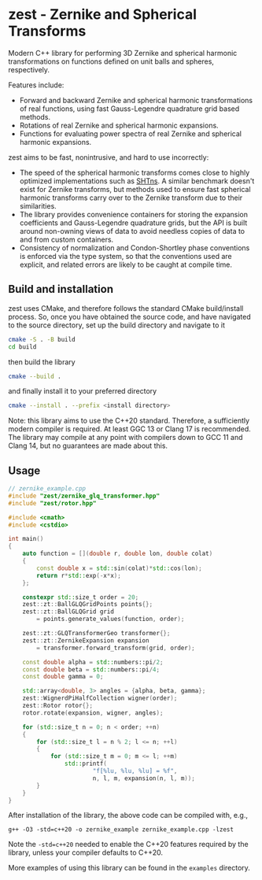 # zest - Zernike and Spherical Transforms

Modern C++ library for performing 3D Zernike and spherical harmonic transformations on functions defined on unit balls and spheres, respectively.

Features include:
- Forward and backward Zernike and spherical harmonic transformations of real functions, using fast Gauss-Legendre quadrature grid based methods.
- Rotations of real Zernike and spherical harmonic expansions.
- Functions for evaluating power spectra of real Zernike and spherical harmonic expansions.

zest aims to be fast, nonintrusive, and hard to use incorrectly:
- The speed of the spherical harmonic transforms comes close to highly optimized implementations such as [SHTns](https://nschaeff.bitbucket.io/shtns/). A similar benchmark doesn't exist for Zernike transforms, but methods used to ensure fast spherical harmonic transforms carry over to the Zernike transform due to their similarities.
- The library provides convenience containers for storing the expansion coefficients and Gauss-Legendre quadrature grids, but the API is built around non-owning views of data to avoid needless copies of data to and from custom containers.
- Consistency of normalization and Condon-Shortley phase conventions is enforced via the type system, so that the conventions used are explicit, and related errors are likely to be caught at compile time.

## Build and installation

zest uses CMake, and therefore follows the standard CMake build/install process. So, once you have obtained the source code, and have navigated to the source directory, set up the build directory and navigate to it
```bash
cmake -S . -B build
cd build
```
then build the library
```bash
cmake --build .
```
and finally install it to your preferred directory
```bash
cmake --install . --prefix <install directory>
```
Note: this library aims to use the C++20 standard. Therefore, a sufficiently modern compiler is required. At least GGC 13 or Clang 17 is recommended. The library may compile at any point with compilers down to GCC 11 and Clang 14, but no guarantees are made about this.

## Usage

```cpp
// zernike_example.cpp
#include "zest/zernike_glq_transformer.hpp"
#include "zest/rotor.hpp"

#include <cmath>
#include <cstdio>

int main()
{
    auto function = [](double r, double lon, double colat)
    {
        const double x = std::sin(colat)*std::cos(lon);
        return r*std::exp(-x*x);
    };

    constexpr std::size_t order = 20;
    zest::zt::BallGLQGridPoints points{};
    zest::zt::BallGLQGrid grid
        = points.generate_values(function, order);

    zest::zt::GLQTransformerGeo transformer{};
    zest::zt::ZernikeExpansion expansion
        = transformer.forward_transform(grid, order);

    const double alpha = std::numbers::pi/2;
    const double beta = std::numbers::pi/4;
    const double gamma = 0;

    std::array<double, 3> angles = {alpha, beta, gamma};
    zest::WignerdPiHalfCollection wigner(order);
    zest::Rotor rotor{};
    rotor.rotate(expansion, wigner, angles);

    for (std::size_t n = 0; n < order; ++n)
    {
        for (std::size_t l = n % 2; l <= n; ++l)
        {
            for (std::size_t m = 0; m <= l; ++m)
                std::printf(
                        "f[%lu, %lu, %lu] = %f",
                        n, l, m, expansion(n, l, m));
        }
    }
}
```
After installation of the library, the above code can be compiled with, e.g.,
```
g++ -O3 -std=c++20 -o zernike_example zernike_example.cpp -lzest
```
Note the `-std=c++20` needed to enable the C++20 features required by the library, unless your compiler defaults to C++20.

More examples of using this library can be found in the `examples` directory.